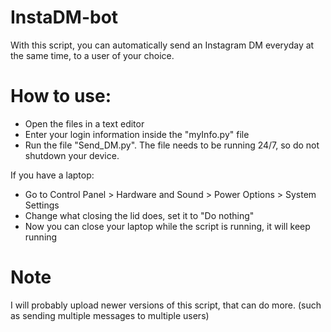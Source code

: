 # InstaDM-bot
With this script, you can automatically send an Instagram DM everyday at the same time, to a user of your choice.


# How to use:
- Open the files in a text editor
- Enter your login information inside the "myInfo.py" file
- Run the file "Send_DM.py".
The file needs to be running 24/7, so do not shutdown your device.

If you have a laptop:
- Go to Control Panel > Hardware and Sound > Power Options > System Settings
- Change what closing the lid does, set it to "Do nothing"
- Now you can close your laptop while the script is running, it will keep running



# Note
I will probably upload newer versions of this script, that can do more.
(such as sending multiple messages to multiple users)
